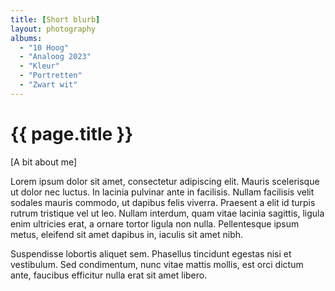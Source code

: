 ```yaml
---
title: [Short blurb]
layout: photography
albums:
  - "10 Hoog"
  - "Analoog 2023"
  - "Kleur"
  - "Portretten"
  - "Zwart wit"
---
```


# {{ page.title }}

[A bit about me]

Lorem ipsum dolor sit amet, consectetur adipiscing elit. Mauris scelerisque ut dolor nec luctus. In lacinia pulvinar ante in facilisis. Nullam facilisis velit sodales mauris commodo, ut dapibus felis viverra. Praesent a elit id turpis rutrum tristique vel ut leo. Nullam interdum, quam vitae lacinia sagittis, ligula enim ultricies erat, a ornare tortor ligula non nulla. Pellentesque ipsum metus, eleifend sit amet dapibus in, iaculis sit amet nibh.

Suspendisse lobortis aliquet sem. Phasellus tincidunt egestas nisi et vestibulum. Sed condimentum, nunc vitae mattis mollis, est orci dictum ante, faucibus efficitur nulla erat sit amet libero.